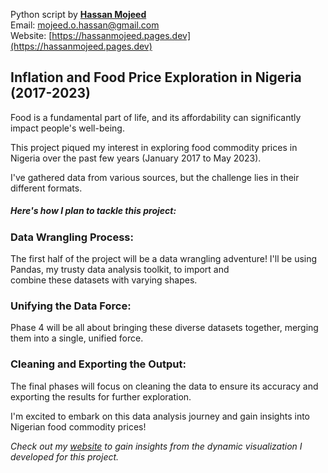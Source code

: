 Python script by [__Hassan Mojeed__](https://hassanmojeed.pages.dev)<br>
Email: mojeed.o.hassan@gmail.com<br>
Website: [https://hassanmojeed.pages.dev](https://hassanmojeed.pages.dev)




## Inflation and Food Price Exploration in Nigeria (2017-2023)

Food is a fundamental part of life, and its affordability can significantly impact people's well-being. 

This project piqued my interest in exploring food commodity prices in Nigeria over the past few years (January 2017 to May 2023). 

I've gathered data from various sources, but the challenge lies in their different formats.

##### **Here's how I plan to tackle this project:**

### Data Wrangling Process: 

The first half of the project will be a data wrangling adventure! I'll be using Pandas, my trusty data analysis toolkit, to import and 
<br> combine these datasets with varying shapes.

### Unifying the Data Force: 

Phase 4 will be all about bringing these diverse datasets together, merging them into a single, unified force.

### Cleaning and Exporting the Output: 

The final phases will focus on cleaning the data to ensure its accuracy and exporting the results for further exploration.

I'm excited to embark on this data analysis journey and gain insights into Nigerian food commodity prices!

*Check out my [website](https://hassanmojeed.pages.dev) to gain insights from the dynamic visualization I developed for this project.*



